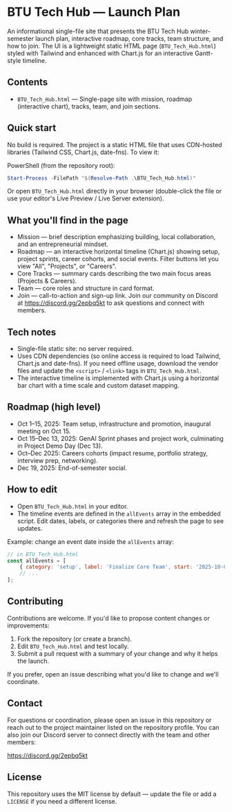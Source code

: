 
# BTU Tech Hub — Launch Plan

An informational single-file site that presents the BTU Tech Hub winter-semester launch plan, interactive roadmap, core tracks, team structure, and how to join. The UI is a lightweight static HTML page (`BTU_Tech_Hub.html`) styled with Tailwind and enhanced with Chart.js for an interactive Gantt-style timeline.

## Contents

- `BTU_Tech_Hub.html` — Single-page site with mission, roadmap (interactive chart), tracks, team, and join sections.

## Quick start

No build is required. The project is a static HTML file that uses CDN-hosted libraries (Tailwind CSS, Chart.js, date-fns). To view it:

PowerShell (from the repository root):

```powershell
Start-Process -FilePath "$(Resolve-Path .\BTU_Tech_Hub.html)"
```

Or open `BTU_Tech_Hub.html` directly in your browser (double-click the file or use your editor's Live Preview / Live Server extension).

## What you'll find in the page

- Mission — brief description emphasizing building, local collaboration, and an entrepreneurial mindset.
- Roadmap — an interactive horizontal timeline (Chart.js) showing setup, project sprints, career cohorts, and social events. Filter buttons let you view "All", "Projects", or "Careers".
- Core Tracks — summary cards describing the two main focus areas (Projects & Careers).
- Team — core roles and structure in card format.
- Join — call-to-action and sign-up link. Join our community on Discord at https://discord.gg/2epbq5kt to ask questions and connect with members.

## Tech notes

- Single-file static site: no server required.
- Uses CDN dependencies (so online access is required to load Tailwind, Chart.js and date-fns). If you need offline usage, download the vendor files and update the `<script>` / `<link>` tags in `BTU_Tech_Hub.html`.
- The interactive timeline is implemented with Chart.js using a horizontal bar chart with a time scale and custom dataset mapping.

## Roadmap (high level)

- Oct 1–15, 2025: Team setup, infrastructure and promotion, inaugural meeting on Oct 15.
- Oct 15–Dec 13, 2025: GenAI Sprint phases and project work, culminating in Project Demo Day (Dec 13).
- Oct–Dec 2025: Careers cohorts (impact resume, portfolio strategy, interview prep, networking).
- Dec 19, 2025: End-of-semester social.

## How to edit

- Open `BTU_Tech_Hub.html` in your editor.
- The timeline events are defined in the `allEvents` array in the embedded script. Edit dates, labels, or categories there and refresh the page to see updates.

Example: change an event date inside the `allEvents` array:

```js
// in BTU_Tech_Hub.html
const allEvents = [
	{ category: 'setup', label: 'Finalize Core Team', start: '2025-10-01', end: '2025-10-04' },
	// ...
];
```

## Contributing

Contributions are welcome. If you'd like to propose content changes or improvements:

1. Fork the repository (or create a branch).
2. Edit `BTU_Tech_Hub.html` and test locally.
3. Submit a pull request with a summary of your change and why it helps the launch.

If you prefer, open an issue describing what you'd like to change and we'll coordinate.

## Contact

For questions or coordination, please open an issue in this repository or reach out to the project maintainer listed on the repository profile. You can also join our Discord server to connect directly with the team and other members:

https://discord.gg/2epbq5kt

## License

This repository uses the MIT license by default — update the file or add a `LICENSE` if you need a different license.
